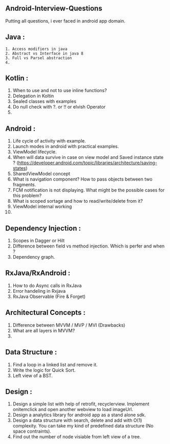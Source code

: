 ## Android-Interview-Questions

Putting all questions, i ever faced in android app domain.

## Java :
```
1. Access modifiers in java
2. Abstract vs Interface in java 8
3. Full vs Parsel abstraction 
4. 
```

## Kotlin :
1. When to use and not to use inline functions?
2. Delegation in Koltin
3. Sealed classes with examples
4. Do null check with ?. or !! or elvish Operator
5. 


## Android :
1. Life cycle of activity with example.
2. Launch modes in android with practical examples.
3. ViewModel lifecycle.
4. When will data survive in case on view model and Saved instance state ? (https://developer.android.com/topic/libraries/architecture/saving-states)
5. SharedViewModel concept 
6. What is navigation component? How to pass objects between two fragments.
7. FCM notification is not displaying. What might be the possible cases for this problem?
8. What is scoped sortage and how to read/write/delete from it?
9. ViewModel internal working
10. 

## Dependency Injection :
1. Scopes in Dagger or Hilt
2. Difference between field vs method injection. Which is perfer and when ?
3. Dependency graph.

## RxJava/RxAndroid :
1. How to do Async calls in RxJava
2. Error handeling in Rxjava
3. RxJava Observable (Fire & Forget)

## Architectural Concepts :
1. Difference between MVVM / MVP / MVI (Drawbacks)
2. What are all layers in MVVM?
3. 

## Data Structure :
1. Find a loop in a linked list and remove it.
2. Write the logic for Quick Sort.
3. Left view of a BST.

## Design :
1. Design a simple list with help of retrofit, recyclerview. Implement onitemclick and open another webview to load imageUrl.
2. Design a analytics library for android app as a stand alone sdk.
3. Design a data structure with search, delete and add with O(1) complexity. You can take my kind of predefined data structure (No space contraints).
4. Find out the number of node visiable from left view of a tree.
